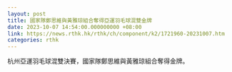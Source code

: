 ```yaml
---
layout: post
title: 國家隊鄭思維與黃雅琼組合奪得亞運羽毛球混雙金牌
date: 2023-10-07 14:54:00.000000000 +08:00
link: https://news.rthk.hk/rthk/ch/component/k2/1721960-20231007.htm
categories: rthk
---
```


杭州亞運羽毛球混雙決賽，國家隊鄭思維與黃雅琼組合奪得金牌。
